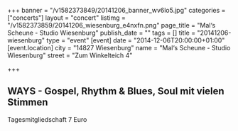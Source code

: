 +++
banner = "/v1582373849/20141206_banner_wv6lo5.jpg"
categories = ["concerts"]
layout = "concert"
listimg = "/v1582373859/20141206_wiesenburg_e4nxfn.png"
page_title = "Mal‘s Scheune - Studio Wiesenburg"
publish_date = ""
tags = []
title = "20141206-wiesenburg"
type = "event"
[event]
date = "2014-12-06T20:00:00+01:00"
[event.location]
city = "14827 Wiesenburg"
name = "Mal‘s Scheune - Studio Wiesenburg"
street = "Zum Winkelteich 4"

+++
## WAYS - Gospel, Rhythm & Blues, Soul mit vielen Stimmen

Tagesmitgliedschaft 7 Euro